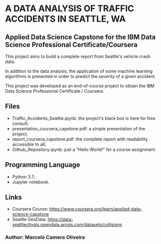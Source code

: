 # A DATA ANALYSIS OF TRAFFIC ACCIDENTS IN SEATTLE, WA
## Applied Data Science Capstone for the IBM Data Science Professional Certificate/Coursera

This project aims to build a complete report from Seattle's vehicle crash data.

In addition to the data analysis, the application of some machine learning algorithms is presented in order to predict the severity of a given accident.

This project was developed as an end-of-course project to obtain the IBM Data Science Professional Certificate / Coursera.


## Files

- Traffic_Accidents_Seattle.ipynb: the project's black box is here for free consult;
- presentation_coursera_capstone.pdf: a simple presentation of the project;
- report_coursera_capstone.pdf: the complete report with readability accessible to all;
- Github_Repository.ipynb: just a "Hello World!" for a course assignment.

##  Programming Language
 
 - Python 3.7;
 - Jupyter notebook.

## Links
- Coursera Course: https://www.coursera.org/learn/applied-data-science-capstone
- Seattle GeoData: https://data-seattlecitygis.opendata.arcgis.com/datasets/collisions


### Author: Marcelo Camera Oliveira
